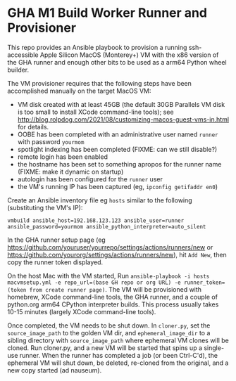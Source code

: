 # GHA M1 Build Worker Runner and Provisioner
This repo provides an Ansible playbook to provision a running ssh-accessible Apple Silicon MacOS (Monterey+) VM with the x86 version of the GHA runner and enough other bits to be used as a arm64 Python wheel builder.

The VM provisioner requires that the following steps have been accomplished manually on the target MacOS VM:
* VM disk created with at least 45GB (the default 30GB Parallels VM disk is too small to install XCode command-line tools); see http://blog.rolpdog.com/2021/08/customizing-macos-guest-vms-in.html for details.
* OOBE has been completed with an administrative user named `runner` with password `yourmom`
* spotlight indexing has been completed (FIXME: can we still disable?)
* remote login has been enabled
* the hostname has been set to something apropos for the runner name (FIXME: make it dynamic on startup)
* autologin has been configured for the `runner` user
* the VM's running IP has been captured (eg, `ipconfig getifaddr en0`)

Create an Ansible inventory file eg `hosts` similar to the following (substituting the VM's IP):
```
vmbuild ansible_host=192.168.123.123 ansible_user=runner ansible_password=yourmom ansible_python_interpreter=auto_silent
```

In the GHA runner setup page (eg https://github.com/youruser/yourrepo/settings/actions/runners/new or https://github.com/yourorg/settings/actions/runners/new), hit `Add New`, then copy the runner token displayed. 

On the host Mac with the VM started, Run `ansible-playbook -i hosts macvmsetup.yml -e repo_url=(base GH repo or org URL) -e runner_token=(token from create runner page)`. The VM will be provisioned with homebrew, XCode command-line tools, the GHA runner, and a couple of python.org arm64 CPython interpreter builds. This process usually takes 10-15 minutes (largely XCode command-line tools).

Once completed, the VM needs to be shut down. In `cloner.py`, set the `source_image_path` to the golden VM dir, and `ephemeral_image_dir` to a sibling directory with `source_image_path` where ephemeral VM clones will be cloned. Run cloner.py, and a new VM will be started that spins up a single-use runner. When the runner has completed a job (or been Ctrl-C'd), the ephemeral VM will shut down, be deleted, re-cloned from the original, and a new copy started (ad nauseum).

